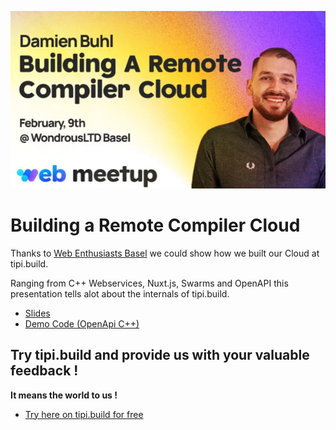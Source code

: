 ![](./cover.webp)
# Building a Remote Compiler Cloud 
Thanks to [Web Enthusiasts Basel](https://github.com/tipi-build/oatpp-starter) we could show how we built our Cloud at tipi.build.

Ranging from C++ Webservices, Nuxt.js, Swarms and OpenAPI this presentation tells alot about the internals of tipi.build.

* [Slides](./tipi-WebEnthusiastsBasel.pdf)
* [Demo Code (OpenApi C++)](https://github.com/tipi-build/oatpp-starter)

## Try tipi.build and provide us with your valuable feedback !
**It means the world to us !**
* [Try here on tipi.build for free](https://tipi.build)